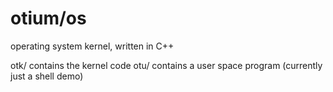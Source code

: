 # otium/os

operating system kernel, written in C++

otk/ contains the kernel code
otu/ contains a user space program (currently just a shell demo)

